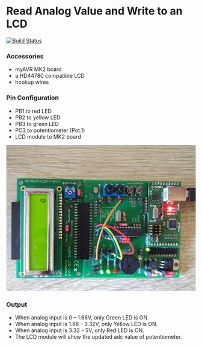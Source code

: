 # Read Analog Value and Write to an LCD
[![Build Status](https://travis-ci.org/piLinux/Avr-C-projects.svg?branch=master)](https://travis-ci.org/piLinux/Avr-C-projects)

### Accessories
- myAVR MK2 board
- a HD44780 compatible LCD
- hookup wires

### Pin Configuration
- PB1 to red LED 
- PB2 to yellow LED 
- PB3 to green LED
- PC3 to potentiometer (Pot.1)
- LCD module to MK2 board 

![Image](img1.jpg)

### Output
- When analog input is 0 – 1.66V, only Green LED is ON.
- When analog input is 1.66 – 3.32V, only Yellow LED is ON.
- When analog input is 3.32 – 5V, only Red LED is ON.
- The LCD module will show the updated adc value of potentiometer.
